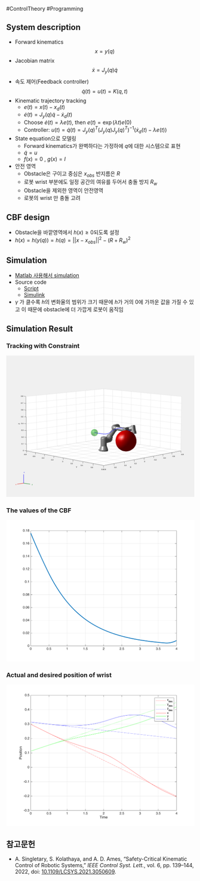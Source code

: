 #ControlTheory #Programming 

## System description

- Forward kinematics
$$x = y(q)$$
- Jacobian matrix
$$\dot{x} = J_y(q)\dot{q}$$
- 속도 제어(Feedback controller)
$$\dot{q}(t) = u(t)=K(q,t)$$
- Kinematic trajectory tracking
	- $e(t) = x(t) - x_d(t)$
	- $\dot e(t) = J_y(q)\dot{q}  - \dot{x}_d(t)$
	- Choose $\dot{e}(t) = \lambda e(t)$, then $e(t) = \exp(\lambda t)e(0)$
	- Controller: $u(t) = \dot{q}(t) = J_y(q)^T (J_y(q)J_y(q)^T)^{-1} (\dot{x}_d(t) - \lambda e(t))$
- State equation으로 모델링
	- Forward kinematics가 완벽하다는 가정하에 $q$에 대한 시스템으로 표현
	- $\dot q = u$
	- $f(x) = 0$ , $g(x) = I$
- 안전 영역
	- Obstacle은 구이고 중심은 $x_{obs}$ 반지름은 $R$
	- 로봇 wrist 부분에도 일정 공간의 여유를 두어서 충돌 방지 $R_w$
	- Obstacle을 제외한 영역이 안전영역
	- 로봇의 wrist 만 충돌 고려


## CBF design

- Obstacle을 바깥영역에서 $h(x) \geq 0$되도록 설정
-  $h(x) = h(y(q)) = h(q) = ||x - x_{obs}||^2 - (R + R_w)^2$

## Simulation

- [Matlab 사용해서 simulation](./Matlab에서%20CBF%20구현.md)
- Source code
	- [Script](../src/CBF_for_KinematicControl_UR3.mlx)
	- [Simulink](../src/CBF_for_KinematicControl_UR3.slx)
- $\gamma$ 가 클수록 $h$의 변화율의 범위가 크기 때문에 $h$가 거의 0에 가까운 값을 가질 수 있고 이 때문에 obstacle에 더 가깝게 로봇이 움직임

## Simulation Result

### Tracking with Constraint
![Trajectory](../fig/Kinemtic_figure_1.png)

### The values of the CBF
![CBF](../fig/Kinemtic_figure_3.png)

### Actual and desired position of wrist
![Input](../fig/Kinemtic_figure_2.png)

## 참고문헌

- A. Singletary, S. Kolathaya, and A. D. Ames, “Safety-Critical Kinematic Control of Robotic Systems,” _IEEE Control Syst. Lett._, vol. 6, pp. 139–144, 2022, doi: [10.1109/LCSYS.2021.3050609](https://doi.org/10.1109/LCSYS.2021.3050609).